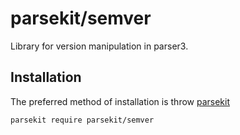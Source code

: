 parsekit/semver
===============

Library for version manipulation in parser3.

Installation
------------

The preferred method of installation is throw [parsekit](//github.com/ln-e/parsekit)

```shell
parsekit require parsekit/semver
```

